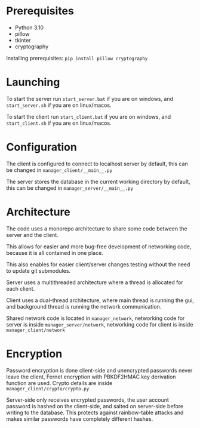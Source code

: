 # Prerequisites

* Python 3.10
* pillow
* tkinter
* cryptography

Installing prerequisites:
`pip install pillow cryptography`

# Launching

To start the server run
`start_server.bat` if you are on windows, and `start_server.sh` if you are on linux/macos.

To start the client run `start_client.bat` if you are on windows, and `start_client.sh` if you are on linux/macos.

# Configuration

The client is configured to connect to localhost server by default, this can be changed in `manager_client/__main__.py`

The server stores the database in the current working directory by default, this can be changed in `manager_server/__main__.py`

# Architecture

The code uses a monorepo architecture to share some code between the server and the client.

This allows for easier and more bug-free development of networking code, because it is all contained in one place.

This also enables for easier client/server changes testing without the need to update git submodules.

Server uses a multithreaded architecture where a thread is allocated for each client.

Client uses a dual-thread architecture, where main thread is running the gui, and background thread is running the network communication.

Shared network code is located in `manager_network`, networking code for server is inside `manager_server/network`, networking code for client is inside `manager_client/network`

# Encryption

Password encryption is done client-side and unencrypted passwords never leave the client, Fernet encryption with PBKDF2HMAC key derivation function are used.
Crypto details are inside `manager_client/crypto/crypto.py`

Server-side only receives encrypted passwords, the user account password is hashed on the client-side, and salted on server-side before writing to the database.
This protects against rainbow-table attacks and makes similar passwords have completely different hashes.
